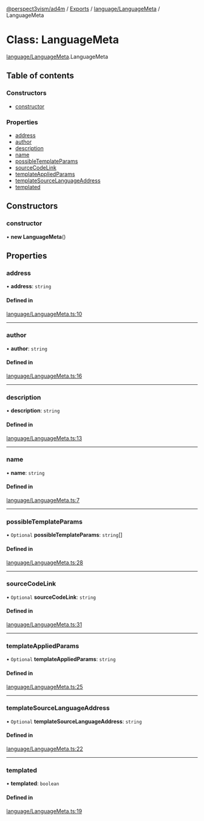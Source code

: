 [@perspect3vism/ad4m](../README.md) / [Exports](../modules.md) / [language/LanguageMeta](../modules/language_LanguageMeta.md) / LanguageMeta

# Class: LanguageMeta

[language/LanguageMeta](../modules/language_LanguageMeta.md).LanguageMeta

## Table of contents

### Constructors

- [constructor](language_LanguageMeta.LanguageMeta.md#constructor)

### Properties

- [address](language_LanguageMeta.LanguageMeta.md#address)
- [author](language_LanguageMeta.LanguageMeta.md#author)
- [description](language_LanguageMeta.LanguageMeta.md#description)
- [name](language_LanguageMeta.LanguageMeta.md#name)
- [possibleTemplateParams](language_LanguageMeta.LanguageMeta.md#possibletemplateparams)
- [sourceCodeLink](language_LanguageMeta.LanguageMeta.md#sourcecodelink)
- [templateAppliedParams](language_LanguageMeta.LanguageMeta.md#templateappliedparams)
- [templateSourceLanguageAddress](language_LanguageMeta.LanguageMeta.md#templatesourcelanguageaddress)
- [templated](language_LanguageMeta.LanguageMeta.md#templated)

## Constructors

### constructor

• **new LanguageMeta**()

## Properties

### address

• **address**: `string`

#### Defined in

[language/LanguageMeta.ts:10](https://github.com/perspect3vism/ad4m/blob/2628235/src/language/LanguageMeta.ts#L10)

___

### author

• **author**: `string`

#### Defined in

[language/LanguageMeta.ts:16](https://github.com/perspect3vism/ad4m/blob/2628235/src/language/LanguageMeta.ts#L16)

___

### description

• **description**: `string`

#### Defined in

[language/LanguageMeta.ts:13](https://github.com/perspect3vism/ad4m/blob/2628235/src/language/LanguageMeta.ts#L13)

___

### name

• **name**: `string`

#### Defined in

[language/LanguageMeta.ts:7](https://github.com/perspect3vism/ad4m/blob/2628235/src/language/LanguageMeta.ts#L7)

___

### possibleTemplateParams

• `Optional` **possibleTemplateParams**: `string`[]

#### Defined in

[language/LanguageMeta.ts:28](https://github.com/perspect3vism/ad4m/blob/2628235/src/language/LanguageMeta.ts#L28)

___

### sourceCodeLink

• `Optional` **sourceCodeLink**: `string`

#### Defined in

[language/LanguageMeta.ts:31](https://github.com/perspect3vism/ad4m/blob/2628235/src/language/LanguageMeta.ts#L31)

___

### templateAppliedParams

• `Optional` **templateAppliedParams**: `string`

#### Defined in

[language/LanguageMeta.ts:25](https://github.com/perspect3vism/ad4m/blob/2628235/src/language/LanguageMeta.ts#L25)

___

### templateSourceLanguageAddress

• `Optional` **templateSourceLanguageAddress**: `string`

#### Defined in

[language/LanguageMeta.ts:22](https://github.com/perspect3vism/ad4m/blob/2628235/src/language/LanguageMeta.ts#L22)

___

### templated

• **templated**: `boolean`

#### Defined in

[language/LanguageMeta.ts:19](https://github.com/perspect3vism/ad4m/blob/2628235/src/language/LanguageMeta.ts#L19)
